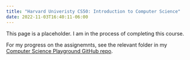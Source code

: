 ```yaml
---
title: "Harvard Univeristy CS50: Introduction to Computer Science"
date: 2022-11-03T16:40:11-06:00
---
```


This page is a placeholder. I am in the process of completing this course.

For my progress on the assignemnts, see the relevant folder in my [Computer Science Playground GitHub repo](https://github.com/0xConnorRhodes/compsci-playground/tree/main/CS50-intro-to-computer-science/week_0).
